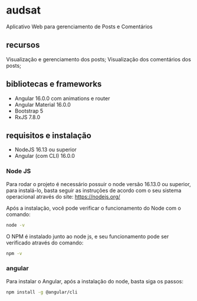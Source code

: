 # audsat

Aplicativo Web para gerenciamento de Posts e Comentários

## recursos

Visualização e gerenciamento dos posts;
Visualização dos comentários dos posts;

## bibliotecas e frameworks

 - Angular 16.0.0 com animations e router
 - Angular Material 16.0.0
 - Bootstrap 5
 - RxJS 7.8.0

## requisitos e instalação

 - NodeJS 16.13 ou superior
 - Angular (com CLI) 16.0.0

### Node JS
Para rodar o projeto é necessário possuir o node versão 16.13.0 ou superior, para instalá-lo, basta seguir as instruções de acordo com o seu sistema operacional através do site: https://nodejs.org/

Após a instalação, você pode verificar o funcionamento do Node com o comando:

```bash
node -v
```

O NPM é instalado junto ao node js, e seu funcionamento pode ser verificado através do comando:

```bash
npm -v
```

### angular
Para instalar o Angular, após a instalação do node, basta siga os passos:

```bash
npm install -g @angular/cli
```
